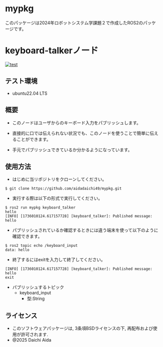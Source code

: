 # mypkg
このパッケージは2024年ロボットシステム学課題２で作成したROS2のパッケージです。

# keyboard-talkerノード
[![test](https://github.com/aidadaichi49/mypkg/actions/workflows/test.yml/badge.svg)](https://github.com/aidadaichi49/mypkg/actions/workflows/test.yml)

## テスト環境
- ubuntu22.04 LTS

## 概要

- このノードはユーザからのキーボード入力をパブリッシュします。

- 直接的に口では伝えられない状況でも、このノードを使うことで簡単に伝えることができます。

- 手元でパブリッシュできているか分かるようになっています。

## 使用方法

- はじめに当リポジトリをクローンしてください。
```
$ git clone https://github.com/aidadaichi49/mypkg.git
```

- 実行する際は以下の形式で実行してください。
```
$ ros2 run mypkg keyboard_talker
hello
[INFO] [1736010124.617157728] [keyboard_talker]: Published message: hello
```

- パブリッシュされているか確認するときには違う端末を使って以下のように確認できます。
```
$ ros2 topic echo /keyboard_input
data: hello
```

- 終了するにはexitを入力して終了してください。
```
[INFO] [1736010124.617157728] [keyboard_talker]: Published message: hello
exit
```

- パブリッシュするトピック
  - keyboard_input
    - 型:String

## ライセンス
- このソフトウェアパッケージは, 3条項BSDライセンスの下, 再配布および使用が許可されます.
- @2025 Daichi Aida
